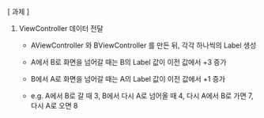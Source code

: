 [ 과제 ]

1. ViewController 데이터 전달  

   * AViewController 와 BViewController 를 만든 뒤, 각각 하나씩의 Label 생성  

   * A에서 B로 화면을 넘어갈 때는 B의 Label 값이 이전 값에서 +3 증가

   * B에서 A로 화면을 넘어갈 때는 A의 Label 값이 이전 값에서 +1 증가
   * e.g. A에서 B로 갈 때 3, B에서 다시 A로 넘어올 때 4, 다시 A에서 B로 가면 7, 다시 A로 오면 8 

